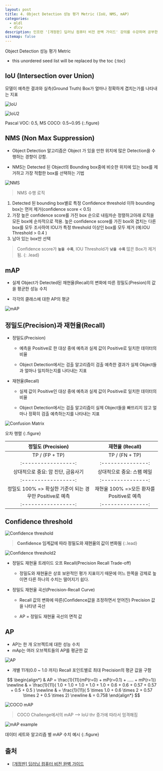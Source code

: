 ```yaml
---
layout: post
title: 4. Object Detection 성능 평가 Metric (IoU, NMS, mAP)
categories: 
  - mldl
  - dlcv
description: 인프런 '[개정판] 딥러닝 컴퓨터 비전 완벽 가이드' 강의를 수강하며 공부한 내용을 정리한 글입니다.
sitemap: false
---
```


Object Detection 성능 평가 Metric 

* this unordered seed list will be replaced by the toc
{:toc}

## IoU (Intersection over Union)

모델이 예측한 결과와 실측(Ground Truth) Box가 얼마나 정확하게 겹치는가를 나타내는 지표

![IoU](/assets/img/blog/IoU.png)

![IoU2](/assets/img/blog/IoU2.png)

Pascal VOC: 0.5, MS COCO: 0.5~0.95
{:.figure}

## NMS (Non Max Suppression)

- Object Detection 알고리즘은 Object 가 있을 만한 위치에 많은 Detection을 수행하는 경향이 강함. 

- NMS는 Detected 된 Object의 Bounding box중에 비슷한 위치에 있는 box를 제거하고 가장 적합한 box를 선택하는 기법

![NMS](/assets/img/blog/NMS.png)

> NMS 수행 로직
1. Detected 된 bounding box별로 특정 Confidence threshold 이하 bounding box는 먼저 제거(confidence score < 0.5)
2. 가장 높은 confidence score를 가진 box 순으로 내림차순 정렬하고아래 로직을 모든 box에 순차적으로 적용.
높은 confidence score를 가진 box와 겹치는 다른 box를 모두 조사하여 IOU가 특정 threshold 이상인 box를 모두 제거 (예:IOU Threshold > 0.4 )
3. 남아 있는 box만 선택

> Confidence score가 **`높을 수록`**, IOU Threshold가 **`낮을 수록`** 많은 Box가 제거됨.
{: .lead}

## mAP

- 실제 Object가 Detected된 재현율(Recall)의 변화에 따른 정밀도(Presion)의 값을 평균한 성능 수치

- 각각의 클래스에 대한 AP의 평균

![mAP](/assets/img/blog/mAP.png)

## 정밀도(Precision)과 재현율(Recall)

- 정밀도(Precision)

    - 예측을 Positive로 한 대상 중에 예측과 실제 값이 Positive로 일치한 데이터의 비율 

    - Object Detection에서는 검출 알고리즘이 검출 예측한 결과가 실제 Object들과 얼마나 일치하는지를 나타내는 지표

- 재현율(Recall)

    - 실제 값이 Positive인 대상 중에 예측과 실제 값이 Positive로 일치한 데이터의 비율

    - Object Detection에서는 검출 알고리즘이 실제 Object들을 빠뜨리지 않고 얼마나 정확히 검출 예측하는지를 나타내는 지표

![Confusion Matrix](/assets/img/blog/ConfusionMatrix.png)

오차 행렬
{:.figure}

|  **정밀도 (Precision)**                  |        **재현율 (Recall)**       |
|:-----------------:|:---------------:|
|      TP / (FP + TP)          |         TP / (FN + TP)           |
|:-----------------:|:---------------:|
| 상대적으로 중요: 암 진단, 금융사기                |     상대적으로 중요: 스팸 메일                     |
|:-----------------:|:---------------:|
| 정밀도 100% => 확실한 기준이 되는 경우만 Positive로 예측  |  재현율 100% =>모든 환자를 Positive로 예측  |
|:-----------------:|:---------------:|

## Confidence threshold

![Confidence threshold](/assets/img/blog/Confidencethreshold.png)

>**Confidence 임계값에 따라 정밀도와 재현율의 값이 변화됨**
{:.lead}

![Confidence threshold2](/assets/img/blog/Confidencethreshold2.png)

- 정밀도 재현율 트레이드 오프 Recall(Precision Recall Trade-off)
    - 정밀도와 재현율은 상호 보완적인 평가 지표이기 때문에 어느 한쪽을 강제로 높이면 다른 하나의 수치는 떨어지기 쉽다.

- 정밀도 재현율 곡선(Precision-Recall Curve)
    - Recall 값의 변화에 따른(Confidence값을 조정하면서 얻어진) Precision 값을 나타낸 곡선

    - AP = 정밀도 재현율 곡선의 면적 값


## AP

- AP는 한 개 오브젝트에 대한 성능 수치
- mAp는 여러 오브젝트들의 AP를 평균한 값

![AP](/assets/img/blog/AP.png)

- 개별 11개(0.0 ~ 1.0 까지) Recall 포인트별로 최대 Precision의 평균 값을 구함

$$
\begin{align*}
& AP = \frac{1}{11}(mP(r=0) + mP(r=0.1) + ….. + mP(r=1)) \newline
& = \frac{1}{11}( 1.0 + 1.0 + 1.0 + 1.0 + 1.0 + 0.6 + 0.6 + 0.57 + 0.57 + 0.5 + 0.5 ) \newline
& = \frac{1}{11}( 5 \times 1.0 + 0.6 \times 2 + 0.57 \times 2 + 0.5 \times 2) \newline
& = 0.758
\end{align*}
$$

![COCO mAP](/assets/img/blog/COCOmAP.png)

>COCO Challenge에서의 mAP --> IoU thr 증가에 따라서 엄격해짐


![mAP example](/assets/img/blog/mAPex.png)

데이터 세트와 알고리즘 별 mAP 수치 예시
{:.figure}

## 출처

- [[개정판] 딥러닝 컴퓨터 비전 완벽 가이드](https://www.inflearn.com/course/%EB%94%A5%EB%9F%AC%EB%8B%9D-%EC%BB%B4%ED%93%A8%ED%84%B0%EB%B9%84%EC%A0%84-%EC%99%84%EB%B2%BD%EA%B0%80%EC%9D%B4%EB%93%9C)